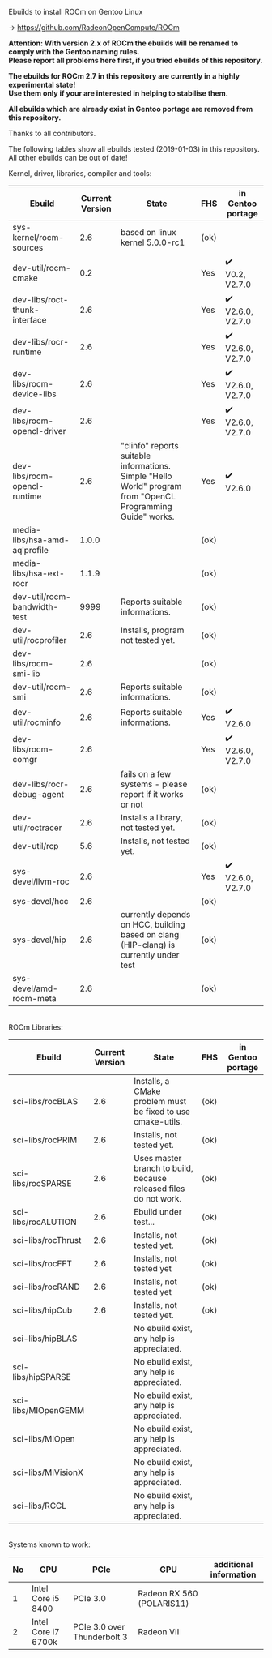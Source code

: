 Ebuilds to install ROCm on Gentoo Linux

-> https://github.com/RadeonOpenCompute/ROCm

**Attention: With version 2.x of ROCm the ebuilds will be renamed to comply with the Gentoo naming rules.**<br>
**Please report all problems here first, if you tried ebuilds of this repository.**

**The ebuilds for ROCm 2.7 in this repository are currently in a highly experimental state!**<br>
**Use them only if your are interested in helping to stabilise them.**

**All ebuilds which are already exist in Gentoo portage are removed from this repository.**

Thanks to all contributors.

The following tables show all ebuilds tested (2019-01-03) in this repository. <br>
All other ebuilds can be out of date!

Kernel, driver, libraries, compiler and tools:

|Ebuild|Current Version|State| FHS | in Gentoo portage| 
|---|---|---|---|---|
|sys-kernel/rocm-sources| 2.6 | based on linux kernel 5.0.0-rc1 | (ok) |  |
|dev-util/rocm-cmake| 0.2 | | Yes | :heavy_check_mark:<br> V0.2, V2.7.0 |
|dev-libs/roct-thunk-interface| 2.6 |  | Yes | :heavy_check_mark:<br> V2.6.0, V2.7.0 |
|dev-libs/rocr-runtime| 2.6 | | Yes | :heavy_check_mark:<br> V2.6.0, V2.7.0 |
|dev-libs/rocm-device-libs | 2.6 | | Yes | :heavy_check_mark:<br> V2.6.0, V2.7.0 |
|dev-libs/rocm-opencl-driver | 2.6 | | Yes | :heavy_check_mark:<br> V2.6.0, V2.7.0 |
|dev-libs/rocm-opencl-runtime| 2.6 | "clinfo" reports suitable informations.<br> Simple "Hello World" program from "OpenCL Programming Guide" works. | Yes | :heavy_check_mark:<br> V2.6.0 |
|media-libs/hsa-amd-aqlprofile| 1.0.0 | | (ok) | |
|media-libs/hsa-ext-rocr| 1.1.9 | | (ok) | |
|dev-util/rocm-bandwidth-test| 9999 | Reports suitable informations. | (ok) |  |
|dev-util/rocprofiler| 2.6 | Installs, program not tested yet. | (ok) | |
|dev-libs/rocm-smi-lib| 2.6 |  | (ok) | |
|dev-util/rocm-smi| 2.6 | Reports suitable informations. | (ok) | |
|dev-util/rocminfo| 2.6 | Reports suitable informations. | Yes | :heavy_check_mark:<br> V2.6.0 |
|dev-libs/rocm-comgr| 2.6 | | Yes | :heavy_check_mark:<br> V2.6.0, V2.7.0 | 
|dev-libs/rocr-debug-agent | 2.6 | fails on a few systems - please report if it works or not | (ok) | |
|dev-util/roctracer| 2.6 | Installs a library, not tested yet. | (ok) | |
|dev-util/rcp| 5.6 | Installs, not tested yet.  | (ok) | |
|sys-devel/llvm-roc | 2.6 | | Yes |:heavy_check_mark:<br> V2.6.0, V2.7.0 | |
|sys-devel/hcc| 2.6 |  | (ok) | |
|sys-devel/hip| 2.6 | currently depends on HCC, building based on clang (HIP-clang) is currently under test | (ok) | |
|sys-devel/amd-rocm-meta| 2.6 | | (ok) | |

<br>
ROCm Libraries:

|Ebuild|Current Version|State|FHS|in Gentoo portage|
|---|---|---|---|---|
|sci-libs/rocBLAS| 2.6 | Installs, a CMake problem must be fixed to use cmake-utils. | (ok) | |
|sci-libs/rocPRIM| 2.6 | Installs, not tested yet. | (ok) | |
|sci-libs/rocSPARSE| 2.6 | Uses master branch to build, because released files do not work. | (ok) | |
|sci-libs/rocALUTION| 2.6 | Ebuild under test... | (ok) | |
|sci-libs/rocThrust| 2.6 | Installs, not tested yet. | (ok) | |
|sci-libs/rocFFT| 2.6 | Installs, not tested yet | (ok) | |
|sci-libs/rocRAND| 2.6 | Installs, not tested yet | (ok) |  |
|sci-libs/hipCub | 2.6 | Installs, not tested yet. | (ok)| |
|sci-libs/hipBLAS | | No ebuild exist, any help is appreciated. | | |
|sci-libs/hipSPARSE | | No ebuild exist, any help is appreciated. | | |
|sci-libs/MIOpenGEMM | | No ebuild exist, any help is appreciated.| | |
|sci-libs/MIOpen | | No ebuild exist, any help is appreciated. | | |
|sci-libs/MIVisionX | | No ebuild exist, any help is appreciated. | | |
|sci-libs/RCCL | | No ebuild exist, any help is appreciated. | | |

<br>
Systems known to work:

| No | CPU | PCIe |  GPU | additional information |
|---|---|---|---|---|
| 1 | Intel Core i5 8400 | PCIe 3.0 | Radeon RX 560 (POLARIS11) | |
| 2 | Intel Core i7 6700k | PCIe 3.0 over Thunderbolt 3 | Radeon VII | |
